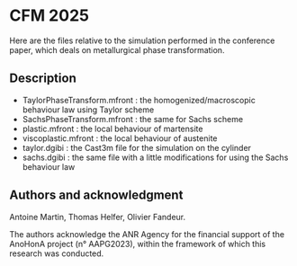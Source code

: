 # CFM 2025

Here are the files relative to the simulation performed in the conference paper, which deals on
metallurgical phase transformation.

## Description

 - TaylorPhaseTransform.mfront : the homogenized/macroscopic behaviour law using Taylor scheme
 - SachsPhaseTransform.mfront : the same for Sachs scheme
 - plastic.mfront : the local behaviour of martensite
 - viscoplastic.mfront : the local behaviour of austenite
 - taylor.dgibi : the Cast3m file for the simulation on the cylinder
 - sachs.dgibi : the same file with a little modifications for using the Sachs behaviour law

## Authors and acknowledgment
Antoine Martin, Thomas Helfer, Olivier Fandeur.

The authors acknowledge the ANR Agency for the financial support of the AnoHonA project (n° AAPG2023),
within the framework of which this research was conducted.

